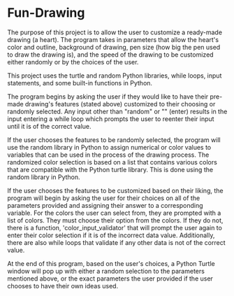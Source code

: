 # Fun-Drawing
The purpose of this project is to allow the user to customize a ready-made drawing (a heart). The program takes in parameters that allow the heart's color and outline, background of drawing, pen size (how big the pen used to draw the drawing is), and the speed of the drawing to be customized either randomly or by the choices of the user. 

This project uses the turtle and random Python libraries, while loops, input statements, and some built-in functions in Python. 

The program begins by asking the user if they would like to have their pre-made drawing's features (stated above) customized to their choosing or randomly selected. Any input other than "random" or "" (enter) results in the input entering a while loop which prompts the user to reenter their input until it is of the correct value. 

If the user chooses the features to be randomly selected, the program will use the random library in Python to assign numerical or color values to variables that can be used in the process of the drawing process. The randomized color selection is based on a list that contains various colors that are compatible with the Python turtle library. This is done using the random library in Python. 

If the user chooses the features to be customized based on their liking, the program will begin by asking the user for their choices on all of the parameters provided and assigning their answer to a corresponding variable. For the colors the user can select from, they are prompted with a list of colors. They must choose their option from the colors. If they do not, there is a function, 'color_input_validator' that will prompt the user again to enter their color selection if it is of the incorrect data value. Additionally, there are also while loops that validate if any other data is not of the correct value. 

At the end of this program, based on the user's choices, a Python Turtle window will pop up with either a random selection to the parameters mentioned above, or the exact parameters the user provided if the user chooses to have their own ideas used. 
